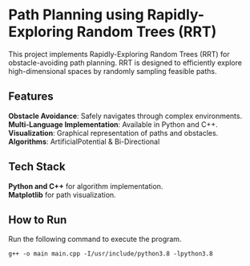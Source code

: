 # Path Planning using Rapidly-Exploring Random Trees (RRT)

This project implements Rapidly-Exploring Random Trees (RRT) for obstacle-avoiding path planning. RRT is designed to efficiently explore high-dimensional spaces by randomly sampling feasible paths.

## Features

**Obstacle Avoidance**: Safely navigates through complex environments. \
**Multi-Language Implementation**: Available in Python and C++. \
**Visualization**: Graphical representation of paths and obstacles. \
**Algorithms**: ArtificialPotential & Bi-Directional

## Tech Stack

**Python and C++** for algorithm implementation. \
**Matplotlib** for path visualization.


## How to Run
Run the following command to execute the program.
```
g++ -o main main.cpp -I/usr/include/python3.8 -lpython3.8
```

